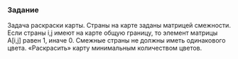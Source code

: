 ### Задание
Задача раскраски карты. Страны на карте заданы матрицей смежности. Если страны i,j имеют на карте общую границу, то элемент матрицы A[i,j] равен 1, иначе 0. Смежные страны не должны иметь одинакового цвета. «Раскрасить» карту минимальным количеством цветов.